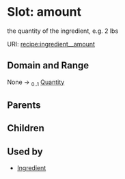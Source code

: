
# Slot: amount


the quantity of the ingredient, e.g. 2 lbs

URI: [recipe:ingredient__amount](http://w3id.org/ontogpt/recipe/ingredient__amount)


## Domain and Range

None &#8594;  <sub>0..1</sub> [Quantity](Quantity.md)

## Parents


## Children


## Used by

 * [Ingredient](Ingredient.md)

